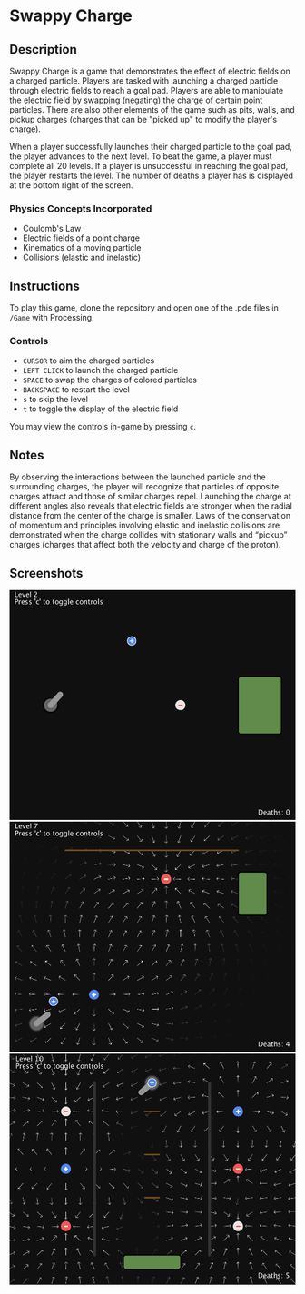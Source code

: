 # Swappy Charge

## Description
Swappy Charge is a game that demonstrates the effect of electric fields on a charged particle. Players are tasked with launching a charged particle through electric fields to reach a goal pad. Players are able to manipulate the electric field by swapping (negating) the charge of certain point particles. There are also other elements of the game such as pits, walls, and pickup charges (charges that can be "picked up" to modify the player's charge). 

When a player successfully launches their charged particle to the goal pad, the player advances to the next level. To beat the game, a player must complete all 20 levels. If a player is unsuccessful in reaching the goal pad, the player restarts the level. The number of deaths a player has is displayed at the bottom right of the screen.

### Physics Concepts Incorporated
- Coulomb's Law
- Electric fields of a point charge
- Kinematics of a moving particle
- Collisions (elastic and inelastic)


## Instructions
To play this game, clone the repository and open one of the .pde files in `/Game` with Processing.

### Controls
- `CURSOR` to aim the charged particles
- `LEFT CLICK` to launch the charged particle
- `SPACE` to swap the charges of colored particles
- `BACKSPACE` to restart the level
- `s` to skip the level
- `t` to toggle the display of the electric field

You may view the controls in-game by pressing `c`.


## Notes
By observing the interactions between the launched particle and the surrounding charges, the player will recognize that particles of opposite charges attract and those of similar charges repel. Launching the charge at different angles also reveals that electric fields are stronger when the radial distance from the center of the charge is smaller. Laws of the conservation of momentum and principles involving elastic and inelastic collisions are demonstrated when the charge collides with stationary walls and “pickup” charges (charges that affect both the velocity and charge of the proton).

## Screenshots
![level2](\screenshots/level2_screenshot.png)
![level7](\screenshots/level7_screenshot.png)
![level10](\screenshots/level10_screenshot.png)
